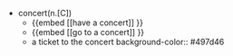 - concert(n.[C])
	- {{embed [[have a concert]] }}
	- {{embed [[go to a concert]] }}
	- a ticket to the concert
	  background-color:: #497d46